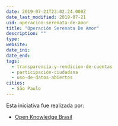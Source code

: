 ```yaml
---
date: 2019-07-21T23:02:24.000Z
date_last_modified: 2019-07-21
uid: operacion-serenata-de-amor
title: "Operación Serenata De Amor"
description: ""
type: 
website: 
date_ini: 
date_end: 
tags:
  - transparencia-y-rendicion-de-cuentas
  - participación-ciudadana
  - uso-de-datos-abiertos
cities: 
  - São Paulo
---
```


Esta iniciativa fue realizada por:

- [Open Knowledge Brasil](/i/open-knowledge-brasil.html)
